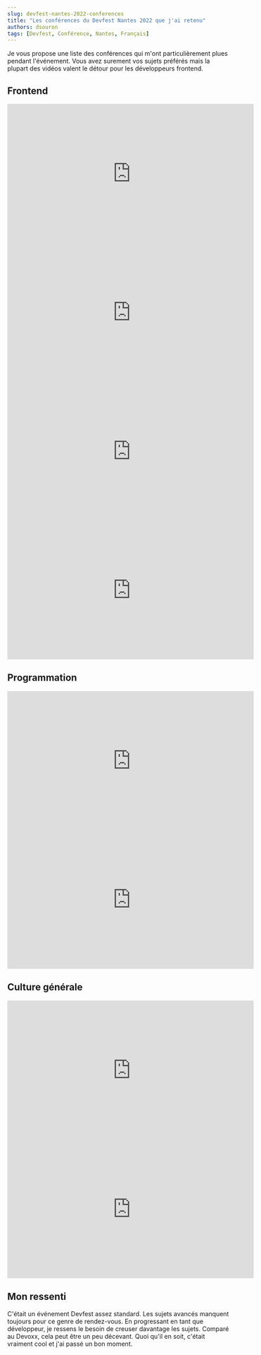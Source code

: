 ```yaml
---
slug: devfest-nantes-2022-conferences
title: "Les conférences du Devfest Nantes 2022 que j'ai retenu"
authors: dsouron
tags: [Devfest, Conférence, Nantes, Français]
---
```


Je vous propose une liste des conférences qui m'ont particulièrement plues pendant l'événement. Vous avez surement vos sujets préférés mais la plupart des vidéos valent le détour pour les développeurs frontend.

<!--truncate-->

## Frontend

<iframe width="560" height="315" src="https://www.youtube.com/embed/xtpaQ8_mmKM" title="YouTube video player" frameborder="0" allow="accelerometer; autoplay; clipboard-write; encrypted-media; gyroscope; picture-in-picture" allowfullscreen></iframe>

<iframe width="560" height="315" src="https://www.youtube.com/embed/R7dkpkwx8K4" title="YouTube video player" frameborder="0" allow="accelerometer; autoplay; clipboard-write; encrypted-media; gyroscope; picture-in-picture" allowfullscreen></iframe>

<iframe width="560" height="315" src="https://www.youtube.com/embed/H62ykGQwLHk" title="YouTube video player" frameborder="0" allow="accelerometer; autoplay; clipboard-write; encrypted-media; gyroscope; picture-in-picture" allowfullscreen></iframe>

<iframe width="560" height="315" src="https://www.youtube.com/embed/meiA4TPltoI" title="YouTube video player" frameborder="0" allow="accelerometer; autoplay; clipboard-write; encrypted-media; gyroscope; picture-in-picture" allowfullscreen></iframe>

## Programmation

<iframe width="560" height="315" src="https://www.youtube.com/embed/6zQs4B2NIKA" title="YouTube video player" frameborder="0" allow="accelerometer; autoplay; clipboard-write; encrypted-media; gyroscope; picture-in-picture" allowfullscreen></iframe>

<iframe width="560" height="315" src="https://www.youtube.com/embed/PdweuZKD8Sg" title="YouTube video player" frameborder="0" allow="accelerometer; autoplay; clipboard-write; encrypted-media; gyroscope; picture-in-picture" allowfullscreen></iframe>

## Culture générale

<iframe width="560" height="315" src="https://www.youtube.com/embed/j0dCH55-6Ck" title="YouTube video player" frameborder="0" allow="accelerometer; autoplay; clipboard-write; encrypted-media; gyroscope; picture-in-picture" allowfullscreen></iframe>

<iframe width="560" height="315" src="https://www.youtube.com/embed/jAl3c_zo71w" title="YouTube video player" frameborder="0" allow="accelerometer; autoplay; clipboard-write; encrypted-media; gyroscope; picture-in-picture" allowfullscreen></iframe>

## Mon ressenti

C'était un événement Devfest assez standard. Les sujets avancés manquent toujours pour ce genre de rendez-vous. En progressant en tant que développeur, je ressens le besoin de creuser davantage les sujets. Comparé au Devoxx, cela peut être un peu décevant. Quoi qu'il en soit, c'était vraiment cool et j'ai passé un bon moment.
